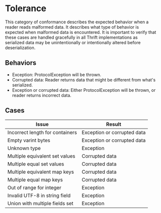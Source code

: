 # Tolerance

This category of conformance describes the expected behavior when a reader reads malformed data. It describes what type of behavior is expected when malformed data is encountered. It is important to verify that these cases are handled gracefully in all Thrift implementations as serialized data may be unintentionally or intentionally altered before deserialization.

## Behaviors

* Exception: ProtocolException will be thrown.
* Corrupted data: Reader returns data that might be different from what's serialized.
* Exception or corrupted data: Either ProtocolException will be thrown, or reader returns incorrect data.

## Cases

 | Issue                                        | Result                      |
 | -------------------------------------------- | --------------------------- |
 | Incorrect length for containers              | Exception or corrupted data |
 | Empty varint bytes                           | Exception or corrupted data |
 | Unknown type                                 | Exception                   |
 | Multiple equivalent set values               | Corrupted data              |
 | Multiple equal set values                    | Corrupted data              |
 | Multiple equivalent map keys                 | Corrupted data              |
 | Multiple equal map keys                      | Corrupted data              |
 | Out of range for integer                     | Exception                   |
 | Invalid UTF-8 in string field                | Exception                   |
 | Union with multiple fields set               | Exception                   |
